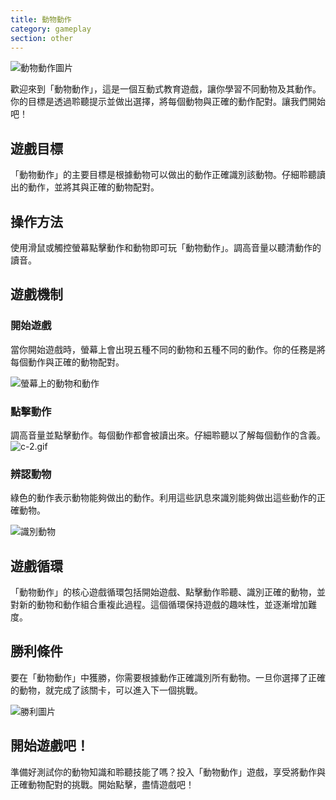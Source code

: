 ```yaml
---
title: 動物動作
category: gameplay
section: other
---
```

![動物動作圖片](https://help.studycat.com/hc/article_attachments/34882188453017)


歡迎來到「動物動作」，這是一個互動式教育遊戲，讓你學習不同動物及其動作。你的目標是透過聆聽提示並做出選擇，將每個動物與正確的動作配對。讓我們開始吧！


## 遊戲目標


「動物動作」的主要目標是根據動物可以做出的動作正確識別該動物。仔細聆聽讀出的動作，並將其與正確的動物配對。


## 操作方法


使用滑鼠或觸控螢幕點擊動作和動物即可玩「動物動作」。調高音量以聽清動作的讀音。


## 遊戲機制


### 開始遊戲


當你開始遊戲時，螢幕上會出現五種不同的動物和五種不同的動作。你的任務是將每個動作與正確的動物配對。


![螢幕上的動物和動作](https://help.studycat.com/hc/article_attachments/34882188453017)


### 點擊動作


調高音量並點擊動作。每個動作都會被讀出來。仔細聆聽以了解每個動作的含義。![c-2.gif](https://help.studycat.com/hc/article_attachments/35127586834841)


### 辨認動物


綠色的動作表示動物能夠做出的動作。利用這些訊息來識別能夠做出這些動作的正確動物。


![識別動物](https://help.studycat.com/hc/article_attachments/34882188459545)


## 遊戲循環


「動物動作」的核心遊戲循環包括開始遊戲、點擊動作聆聽、識別正確的動物，並對新的動物和動作組合重複此過程。這個循環保持遊戲的趣味性，並逐漸增加難度。


## 勝利條件


要在「動物動作」中獲勝，你需要根據動作正確識別所有動物。一旦你選擇了正確的動物，就完成了該關卡，可以進入下一個挑戰。


![勝利圖片](https://help.studycat.com/hc/article_attachments/34882155516441)


## 開始遊戲吧！


準備好測試你的動物知識和聆聽技能了嗎？投入「動物動作」遊戲，享受將動作與正確動物配對的挑戰。開始點擊，盡情遊戲吧！